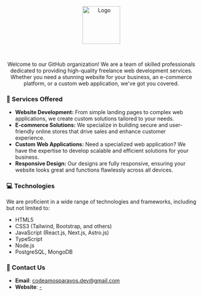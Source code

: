 <div align="center">
    <img src="https://avatars.githubusercontent.com/u/163340859?s=200&v=4" width="100" alt="Logo"> 
</div>

&nbsp;

<div align="center">
    Welcome to our GitHub organization! We are a team of skilled professionals dedicated to providing high-quality freelance web development services. Whether you need a stunning website for your business, an e-commerce platform, or a custom web application, we've got you covered.
</div>

### 🤝 Services Offered

- **Website Development:** From simple landing pages to complex web applications, we create custom solutions tailored to your needs.
- **E-commerce Solutions:** We specialize in building secure and user-friendly online stores that drive sales and enhance customer experience.
- **Custom Web Applications:** Need a specialized web application? We have the expertise to develop scalable and efficient solutions for your business.
- **Responsive Design:** Our designs are fully responsive, ensuring your website looks great and functions flawlessly across all devices.

### 💻 Technologies

We are proficient in a wide range of technologies and frameworks, including but not limited to:

- HTML5
- CSS3 (Tailwind, Bootstrap, and others)
- JavaScript (React.js, Next.js, Astro.js)
- TypeScript
- Node.js
- PostgreSQL, MongoDB

### 📒 Contact Us

- **Email**: [codeamosparavos.dev@gmail.com](mailto:codeamosparavos.dev@gmail.com)
- **Website**: [-](-)
